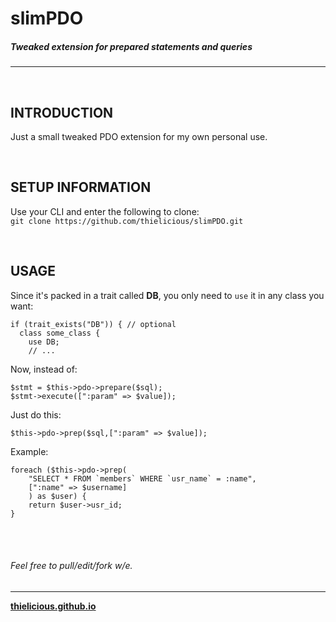 # slimPDO
##### Tweaked extension for prepared statements and queries
---

<br>

## INTRODUCTION

Just a small tweaked PDO extension for my own personal use.

<br>

## SETUP INFORMATION

Use your CLI and enter the following to clone:<br>
`git clone https://github.com/thielicious/slimPDO.git`

<br>

## USAGE

Since it's packed in a trait called **DB**, you only need to `use` it in any class you want:
```
if (trait_exists("DB")) { // optional
  class some_class {
    use DB;
    // ...
```
Now, instead of:
```
$stmt = $this->pdo->prepare($sql);
$stmt->execute([":param" => $value]);
```
Just do this:
```
$this->pdo->prep($sql,[":param" => $value]);
```
Example:
```
foreach ($this->pdo->prep(
	"SELECT * FROM `members` WHERE `usr_name` = :name",
	[":name" => $username]
	) as $user) {
	return $user->usr_id;
}
```

<br>
<br>

###### Feel free to pull/edit/fork w/e.

---
**[thielicious.github.io](http://thielicious.github.io)**
